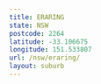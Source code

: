 ```yaml
---
title: ERARING
state: NSW
postcode: 2264
latitude: -33.106675
longitude: 151.533807
url: /nsw/eraring/
layout: suburb
---
```

